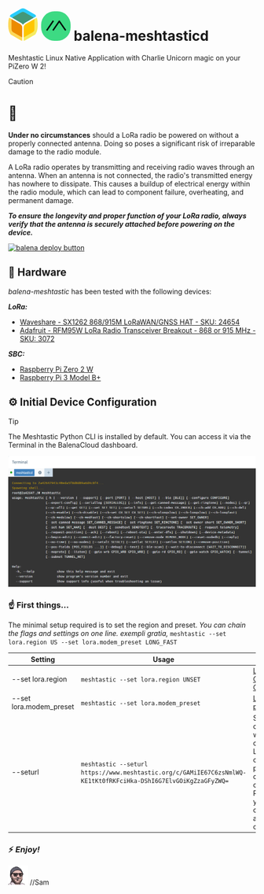 # <img src="assets/images/balena-icon.png" alt="balena.io logo" width="60" style="border-radius: 45%;"/> <img src="meshtastic-logo.png" alt="meshtastic logo" width="60" style="border-radius: 45%;" /> balena-meshtasticd
Meshtastic Linux Native Application with Charlie Unicorn magic on your PiZero W 2! 

> [!CAUTION]
> # :rotating_light:
> **Under no circumstances** should a LoRa radio be powered on without a properly connected antenna. Doing so poses a significant risk of irreparable damage to the radio module.
>
> A LoRa radio operates by transmitting and receiving radio waves through an antenna. When an antenna is not connected, the radio's transmitted energy has nowhere to dissipate. This causes a buildup of electrical energy within the radio module, which can lead to component failure, overheating, and permanent damage.
>
> ***To ensure the longevity and proper function of your LoRa radio, always verify that the antenna is securely attached before powering on the device.***

[![balena deploy button](https://www.balena.io/deploy.svg)](https://dashboard.balena-cloud.com/deploy?repoUrl=<https://github.com/SamEureka/balena-meshtasticd>)

## :wrench: Hardware
_balena-meshtastic_ has been tested with the following devices:

***LoRa:***
* [Waveshare - SX1262 868/915M LoRaWAN/GNSS HAT - SKU: 24654](https://www.waveshare.com/sx1262-lorawan-hat.htm?sku=24654)
* [Adafruit - RFM95W LoRa Radio Transceiver Breakout - 868 or 915 MHz - SKU: 3072](https://www.adafruit.com/product/3072)

***SBC:***
* [Raspberry Pi Zero 2 W](https://www.raspberrypi.com/products/raspberry-pi-zero-2-w/)
* [Raspberry Pi 3 Model B+](https://www.raspberrypi.com/products/raspberry-pi-3-model-b-plus/)

## :gear: Initial Device Configuration
> [!TIP]
> The Meshtastic Python CLI is installed by default. You can access it via the Terminal in the BalenaCloud dashboard.
>
> <img src="assets/images/balena-terminal-meshtastic.png" alt="balena terminal" width="650"/>

### :point_up: First things...
The minimal setup required is to set the region and preset. _You can chain the flags and settings on one line. exempli gratia,_ 
`meshtastic --set lora.region US --set lora.modem_preset LONG_FAST` 

|Setting|Usage|Description|
|--|--|--|
| --set lora.region | `meshtastic --set lora.region UNSET` | [LoRa Region Configuration Options](https://meshtastic.org/docs/configuration/radio/lora/) |
| --set lora.modem_preset | `meshtastic --set lora.modem_preset` | [LoRa modem presets](https://meshtastic.org/docs/configuration/radio/lora/#modem-preset) |
| --seturl | `meshtastic --seturl https://www.meshtastic.org/c/GAMiIE67C6zsNmlWQ-KE1tKt0fRKFciHka-DShI6G7ElvGOiKgZzaGFyZWQ=` | Set the channel URL, which contains LoRa configuration plus the configuration of channels. Replaces your current configuration and channels completely. |


### :zap: _Enjoy!_  
<img src="assets/images/pixel-sam.png" alt="sam image" width="40" /> //Sam